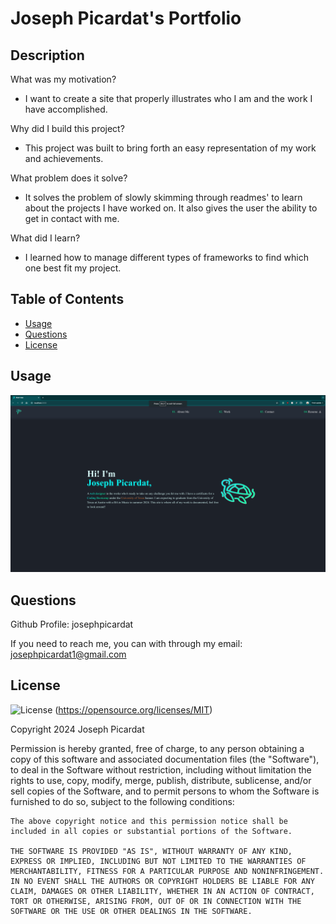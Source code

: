 # Joseph Picardat's Portfolio

## Description

What was my motivation?

-   I want to create a site that properly illustrates who I am and the work I have accomplished.

Why did I build this project?

-   This project was built to bring forth an easy representation of my work and achievements.

What problem does it solve?

-   It solves the problem of slowly skimming through readmes' to learn about the projects I have worked on. It also gives the user the ability to get in contact with me.

What did I learn?

-   I learned how to manage different types of frameworks to find which one best fit my project.

## Table of Contents

-   [Usage](#usage)
-   [Questions](#questions)
-   [License](#license)

## Usage

![Porfolio home page](./src/assets/Portfolio.png)

## Questions

Github Profile: josephpicardat

If you need to reach me, you can with through my email: josephpicardat1@gmail.com

## License

![License](https://img.shields.io/badge/License-MIT-yellow.svg)
(https://opensource.org/licenses/MIT)

Copyright 2024 Joseph Picardat

Permission is hereby granted, free of charge, to any person obtaining a copy of this software and associated documentation files (the "Software"), to deal in the Software without restriction, including without limitation the rights to use, copy, modify, merge, publish, distribute, sublicense, and/or sell copies of the Software, and to permit persons to whom the Software is furnished to do so, subject to the following conditions:

    The above copyright notice and this permission notice shall be included in all copies or substantial portions of the Software.

    THE SOFTWARE IS PROVIDED "AS IS", WITHOUT WARRANTY OF ANY KIND, EXPRESS OR IMPLIED, INCLUDING BUT NOT LIMITED TO THE WARRANTIES OF MERCHANTABILITY, FITNESS FOR A PARTICULAR PURPOSE AND NONINFRINGEMENT. IN NO EVENT SHALL THE AUTHORS OR COPYRIGHT HOLDERS BE LIABLE FOR ANY CLAIM, DAMAGES OR OTHER LIABILITY, WHETHER IN AN ACTION OF CONTRACT, TORT OR OTHERWISE, ARISING FROM, OUT OF OR IN CONNECTION WITH THE SOFTWARE OR THE USE OR OTHER DEALINGS IN THE SOFTWARE.
